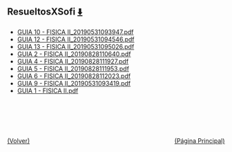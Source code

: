 
<html>
<body>
<h2>ResueltosXSofi <a href="https://downgit.github.io/#/home?url=https://github.com/Apuntes-FIUBA/Apuntes-Electronica/tree/main/82 - Física/8202 - Fisica II/Guias de Problemas/ResueltosXSofi" style="font-size:20px">  ⬇️ </a></h2>
<ul>
    <li><a href="GUIA 10 - FISICA II_20190531093947.pdf">GUIA 10 - FISICA II_20190531093947.pdf</a></li>
    <li><a href="GUIA 12 - FISICA II_20190531094546.pdf">GUIA 12 - FISICA II_20190531094546.pdf</a></li>
    <li><a href="GUIA 13 - FISICA II_20190531095026.pdf">GUIA 13 - FISICA II_20190531095026.pdf</a></li>
    <li><a href="GUIA 2 - FISICA II_20190828110640.pdf">GUIA 2 - FISICA II_20190828110640.pdf</a></li>
    <li><a href="GUIA 4 - FISICA II_20190828111927.pdf">GUIA 4 - FISICA II_20190828111927.pdf</a></li>
    <li><a href="GUIA 5 - FISICA II_20190828111953.pdf">GUIA 5 - FISICA II_20190828111953.pdf</a></li>
    <li><a href="GUIA 6 - FISICA II_20190828112023.pdf">GUIA 6 - FISICA II_20190828112023.pdf</a></li>
    <li><a href="GUIA 9 - FISICA II_20190531093419.pdf">GUIA 9 - FISICA II_20190531093419.pdf</a></li>
    <li><a href="GUIA 1 - FISICA II.pdf">GUIA 1 - FISICA II.pdf</a></li>
</ul>
</body>
</html>









<br><br><br><br><br><a href="../" style="float: left">(Volver)</a> <a href="https://apuntes-fiuba.github.io/Apuntes-Electronica" style="float: right">(Página Principal)</a>
